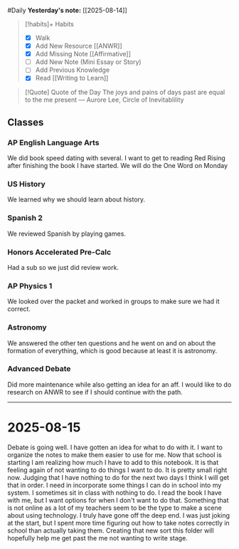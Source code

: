 #Daily
**Yesterday's note:** [[2025-08-14]]

> [!habits]+ Habits 
>- [x] Walk 
>- [x] Add New Resource [[ANWR]]
> - [x] Add Missing Note [[Affirmative]]
> - [ ] Add New Note (Mini Essay or Story)
> - [ ] Add Previous Knowledge  
> - [x] Read [[Writing to Learn]]

> [!Quote]  Quote of the Day
> The joys and pains of days past are equal to the me present 
> — Aurore Lee, Circle of Inevitablility

## Classes 

### AP English Language Arts 
We did book speed dating with several. I want to get to reading Red Rising after finishing the book I have started. We will do the One Word on Monday
### US History 
We learned why we should learn about history.
### Spanish 2 
We reviewed Spanish by playing games. 
### Honors Accelerated Pre-Calc 
Had a sub so we just did review work.
### AP Physics 1 
We looked over the packet and worked in groups to make sure we had it correct. 
### Astronomy 
We answered the other ten questions and he went on and on about the formation of everything, which is good because at least it is astronomy. 
### Advanced Debate 
Did more maintenance while also getting an idea for an aff. I would like to do research on ANWR to see if I should continue with the path. 


<hr>

# 2025-08-15

Debate is going well. I have gotten an idea for what to do with it. I want to organize the notes to make them easier to use for me. Now that school is starting I am realizing how much I have to add to this notebook. It is that feeling again of not wanting to do things I want to do. It is pretty small right now. Judging that I have nothing to do for the next two days I think I will get that in order. I need in incorporate some things I can do in school into my system. I sometimes sit in class with nothing to do. I read the book I have with me, but I want options for when I don't want to do that. Something that is not online as a lot of my teachers seem to be the type to make a scene about using technology. I truly have gone off the deep end. I was just joking at the start, but I spent more time figuring out how to take notes correctly in school than actually taking them. Creating that new sort this folder will hopefully help me get past the me not wanting to write stage. 